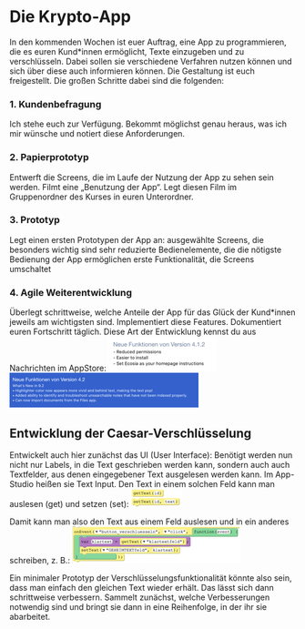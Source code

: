 # Die Krypto-App <i class="fas fa-calculator"></i>

In den kommenden Wochen ist euer Auftrag, eine App zu programmieren, die es euren Kund*innen ermöglicht, Texte einzugeben und zu verschlüsseln. Dabei sollen sie verschiedene Verfahren nutzen können und sich über diese auch informieren können. Die Gestaltung ist euch freigestellt. 
Die großen Schritte dabei sind die folgenden:

### 1. Kundenbefragung
Ich stehe euch zur Verfügung. Bekommt möglichst genau heraus, was ich mir wünsche und notiert diese Anforderungen.


### 2. Papierprototyp
Entwerft die Screens, die im Laufe der Nutzung der App zu sehen sein werden. Filmt eine „Benutzung der App“. Legt diesen Film im Gruppenordner des Kurses in euren Unterordner.


### 3. Prototyp
Legt einen ersten Prototypen der App an:
ausgewählte Screens, die besonders wichtig sind
sehr reduzierte Bedienelemente, die die nötigste Bedienung der App ermöglichen
erste Funktionalität, die Screens umschaltet
 
### 4. Agile Weiterentwicklung
Überlegt schrittweise, welche Anteile der App für das Glück der Kund*innen jeweils am wichtigsten sind. Implementiert diese Features. Dokumentiert euren Fortschritt täglich.
Diese Art der Entwicklung kennst du aus Nachrichten im AppStore:
![erstes Beispiel](img/AppStore_1.png)
![zweites Beispiel](img/AppStore_2.png)

## Entwicklung der Caesar-Verschlüsselung

Entwickelt auch hier zunächst das UI (User Interface): Benötigt werden nun nicht nur Labels, in die Text geschrieben werden kann, sondern auch auch Textfelder, aus denen eingegebener Text ausgelesen werden kann. Im App-Studio heißen sie Text Input. 
Den Text in einem solchen Feld kann man auslesen (get) und setzen (set):
![getText/setText](img/KryptoCode_1.png)

Damit kann man also den Text aus einem Feld auslesen und in ein anderes schreiben, z. B.:
![getText/setText in Aktion](img/KryptoCode_2.png)

Ein minimaler Prototyp der Verschlüsselungsfunktionalität könnte also sein, dass man einfach den gleichen Text wieder erhält. Das lässt sich dann schrittweise verbessern. Sammelt zunächst, welche Verbesserungen notwendig sind und bringt sie dann in eine Reihenfolge, in der ihr sie abarbeitet.
 
 

